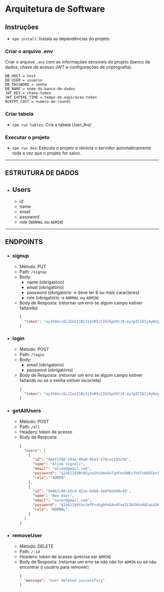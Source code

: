 # Arquitetura de Software

## Instruções

* `npm install`:
Instala as dependências do projeto.

### Criar o arquivo .env
Criar o arquivo `.env` com as informações sensíveis do projeto (banco de dados, chave de acesso JWT e configurações de criptografia).
```
DB_HOST = host
DB_USER = usuario
DB_PASSWORD = senha
DB_NAME = nome-do-banco-de-dados
JWT_KEY = chave-token
JWT_EXPIRE_TIME = tempo-de-expiracao-token
BCRYPT_COST = numero-de-rounds
```

### Criar tabela
* `npm run tables`:
Cria a tabela User_Arq'

### Executar o projeto

* `npm run dev`:
Executa o projeto e reinicia o servidor automaticamente toda a vez que o projeto for salvo.

---

## ESTRUTURA DE DADOS  
  
* ## Users
  * id
  * name
  * email
  * password
  * role (`NORMAL` ou `ADMIN`)
   
---

## ENDPOINTS 

* ### signup
  * Método: PUT
  * Path: `/signup`
  * Body:
    * name (obrigatório)
    * email (obrigatório)
    * password (obrigatório -> deve ter 6 ou mais caracteres)
    * role (obrigatório -> `NORMAL` ou `ADMIN`)
  * Body de Resposta: (retornar um erro se algum campo estiver faltando)
    ```json
    {
      "token": "eyJhbGciOiJIUzI1NiIsInR5cCI6IkpXVCJ9.eyJpZCI6IjAyNzg1NjUyLTdjNTQtNGFmZz04MjliLWI5ODQ3YTkxOTcwZCIsInJvbGUiOiJOT1JNQUwiLCJpYXQiOjE2MTIyMDc5NTYsImV4cCI6MTYxMjI5NDM1Nn0.0cpN1oMr1V3LfsKfDqe--XAMw9JMzMqUOJt-AYkLBMt"
    }
    ```  

* ### login
  * Método: POST
  * Path: `/login`
  * Body:
    * email (obrigatório)
    * password (obrigatório)
  * Body de Resposta: (retornar um erro se algum campo estiver faltando ou se a senha estiver incorreta)
    ```json
    {
      "token": "eyJhbGciOiJIezI1NiIsInR5cCI6IkpXVCJ9.eyJpZCI6IjAyNzg1NjUyLTdjNTQtNGFmZz04MjliLWI5ODQ3YTkxOTcwZCIsInJvbGUiOiJOT1JNQUwiLCJpYXQiOjE2MTIyMDc5NTYsImV4cCI6MTYxMjI5NDM1Nn0.0cpN1oMr1V3LfsKfDqe--XAMw9JMzMqUOJt-AYkLBMt"
    }
    ```

* ### getAllUsers
  * Método: POST
  * Path: `/all`
  * Headers: token de acesso
  * Body de Resposta:
    ```json
    {
      "users": [
        {
          "id": "9aef1760-29aa-49a0-91e3-574ca1192c50",
          "name": "Aline Vignoli",
          "email": "aline@gmail.com",
          "password": "$2a$12$dBt8Syzw5hjUmvGvTqVFeuSWEsfhXTn8GOTwsfY2uOv.UdnhHsILO",
          "role": "ADMIN"
        },
        {
          "id": "9e067c80-15c9-422e-b408-3e0f6d3d9c4d",
          "name": "New User",
          "email": "nuser@gmail.com",
          "password": "$2a$12$dYuslmfPvsGgbPdGAudFxeILIKCHds0QCwLG5Kk2RMLJGCzCZaFEK",
          "role": "NORMAL"
        }
      ]
    }
    ```  

* ### removeUser
  * Método: DELETE
  * Path: `/:id`
  * Headers: token de acesso (precisa ser `ADMIN`)
  * Body de Resposta: (retornar um erro se não não for `ADMIN` ou se não encontrar o usuário para remover)
    ``` json
    {
      "message": "User deleted successfuly"
    }
    ```